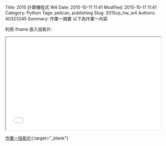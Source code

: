 Title: 2015 計算機程式 W4
Date: 2015-10-11 11:41
Modified: 2015-10-11 11:41
Category: Python
Tags: pelican, publishing
Slug: 2015cp_hw_w4
Authors: 40323245
Summary: 作業一摘要
以下為作業一內容

利用 iframe 嵌入投影片:

<iframe src="simplest2.html" width="500" height="300"></iframe>

[作業一投影片](simplest2.html){:target="_blank"}

